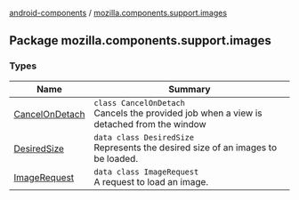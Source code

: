 [android-components](../index.md) / [mozilla.components.support.images](./index.md)

## Package mozilla.components.support.images

### Types

| Name | Summary |
|---|---|
| [CancelOnDetach](-cancel-on-detach/index.md) | `class CancelOnDetach`<br>Cancels the provided job when a view is detached from the window |
| [DesiredSize](-desired-size/index.md) | `data class DesiredSize`<br>Represents the desired size of an images to be loaded. |
| [ImageRequest](-image-request/index.md) | `data class ImageRequest`<br>A request to load an image. |
